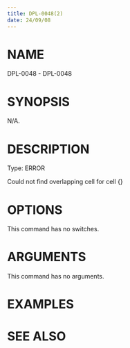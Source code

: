 ```yaml
---
title: DPL-0048(2)
date: 24/09/08
---
```


# NAME

DPL-0048 - DPL-0048

# SYNOPSIS

N/A.

# DESCRIPTION

Type: ERROR

Could not find overlapping cell for cell {}

# OPTIONS

This command has no switches.

# ARGUMENTS

This command has no arguments.

# EXAMPLES

# SEE ALSO
